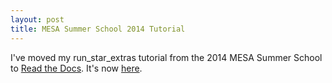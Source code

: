 ```yaml
---
layout: post
title: MESA Summer School 2014 Tutorial
---
```


I've moved my run_star_extras tutorial from the 2014 MESA Summer School to [Read the Docs](http://read-the-docs.readthedocs.org/en/latest/index.html). It's now [here](http://mesa2014-run-star-extras-tutorial.readthedocs.org/en/latest/index.html#).